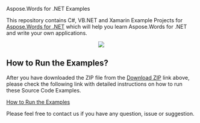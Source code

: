 Aspose.Words for .NET Examples

This repository contains C#, VB.NET and Xamarin Example Projects for [Aspose.Words for .NET](https://www.aspose.com/products/words/net) which will help you learn Aspose.Words for .NET and write your own applications.


<p align="center">
  <a title="Download Examples ZIP" href="https://github.com/asposewords/Aspose_Words_NET/archive/master.zip">
	<img src="https://raw.github.com/AsposeExamples/java-examples-dashboard/master/images/downloadZip-Button-Large.png" />
  </a>
</p>

## How to Run the Examples?

After you have downloaded the ZIP file from the [Download ZIP](https://github.com/asposewords/Aspose_Words_NET/archive/master.zip) link above, please check the following link with detailed instructions on how to run these Source Code Examples.

[How to Run the Examples](https://docs.aspose.com//display/wordsnet/How+to+Run+the+Examples)

Please feel free to contact us if you have any question, issue or suggestion.


